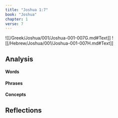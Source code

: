 ```yaml
---
title: "Joshua 1:7"
book: "Joshua"
chapter: 1
verse: 7
---
```

![[/Greek/Joshua/001/Joshua-001-007G.md#Text]]
![[/Hebrew/Joshua/001/Joshua-001-007H.md#Text]]

## Analysis

#### Words

#### Phrases

#### Concepts

## Reflections
